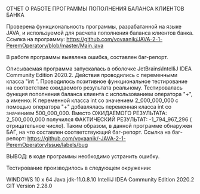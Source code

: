 ОТЧЕТ О РАБОТЕ ПРОГРАММЫ ПОПОЛНЕНИЯ БАЛАНСА КЛИЕНТОВ БАНКА

Проверена функциональность программы, разрабатанной на языке JAVA, и используемой для расчета пополнения баланса клиентов банка.
Ссылка на программу: https://github.com/vovaanik/JAVA-2-1-PeremOperatory/blob/master/Main.java

В работе программы выявлена ошибка, составлен баг-репорт.

Описываемая программа запускалась в оболочке JetBrains\IntelliJ IDEA Community Edition 2020.2.
Действия проводились с переменными класса "int ".
Проводилось позитивное функциональное тестирование на соответствие ожидаемого результата реальному.
Тестировалась функция пополнения баланса клиента с использованием оператора "+", а именно:
К переменной класса int со значением 2_000_000_000 с помощью оператора "+" добавлялась переменная класса int со значением 500_000_000.
Вместо ОЖИДАЕМОГО РЕЗУЛЬТАТА: 2_500_000_000 получился ФАКТИЧЕСКИЙ РЕЗУЛЬТАТ: -1_794_967_296
( отрицательное число).
Таким образом, в данной программе обнаружен БАГ, на что составлен соответствующий баг-репорт.
Ссылка на баг-репорт: https://github.com/vovaanik/-JAVA-2-1-PeremOperatoryIssue/labels/bug

ВЫВОД: в коде программы необходимо устранить ошибку.

Тестирование производилось в следующем окружении:

WINDOWS 10 x 64
Java jdk-11.0.8.10
IntelliJ IDEA Community Edition 2020.2
GIT Version 2.28.0
